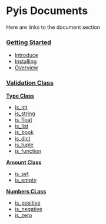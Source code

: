 # Pyis Documents

Here are links to the document section

### [Getting Started]()

- [Introduce]()
- [Installing]()
- [Overview]()

### [Validation Class]()

**[Type Class]()**

- [is_int]()
- [is_string]()
- [is_float]()
- [is_list]()
- [is_book]()
- [is_dict]()
- [is_tuple]()
- [is_function]()

**[Amount Class]()**

- [is_set]()
- [is_empty]()

**[Numbers CLass]()**

- [is_positive]()
- [is_negative]()
- [is_zero]()